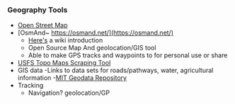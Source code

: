 ### Geography Tools
+ [Open Street Map](https://www.openstreetmap.org/about)
+ [OsmAnd~ https://osmand.net/](https://osmand.net/)
  - [Here's](https://wiki.openstreetmap.org/wiki/Using_OpenStreetMap_offline) a wiki introduction
  - Open Source Map And geolocation/GIS tool
  - Able to make GPS tracks and waypoints to for personal use or share
+ [USFS Topo Maps Scraping Tool](https://gist.github.com/kk7ds/e47b50bd80c405dcdfb9cf44c1448137#file-ustopo_fetch-py)
+ GIS data
  -Links to data sets for roads/pathways, water, agricultural information
  -[MIT Geodata Repository](https://libguides.mit.edu/gis/Geodata)
+ Tracking
  - Navigation? geolocation/GP
